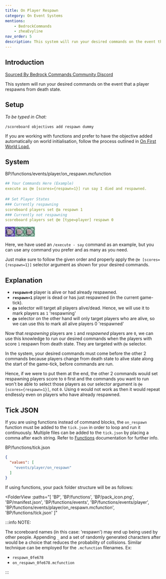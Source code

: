 ```yaml
---
title: On Player Respawn
category: On Event Systems
mentions:
    - BedrockCommands
    - zheaEvyline
nav_order: 5
description: This system will run your desired commands on the event that a player respawns from death state.
---
```


## Introduction

[Sourced By Bedrock Commands Community Discord](https://discord.gg/SYstTYx5G5)

This system will run your desired commands on the event that a player respawns from death state.

## Setup

*To be typed in Chat:*

`/scoreboard objectives add respawn dummy`

If you are working with functions and prefer to have the objective added automatically on world initialisation, follow the process outlined in [On First World Load.](/commands/on-first-world-load)

## System

<CodeHeader>BP/functions/events/player/on_respawn.mcfunction</CodeHeader>

```yaml
## Your Commands Here (Example)
execute as @e [scores={respawn=1}] run say I died and respawned.

## Set Player States
### Currently respawning
scoreboard players set @a respawn 1
### Currently not respawning
scoreboard players set @e [type=player] respawn 0
```
![Chain of 3 Command Blocks](/assets/images/commands/commandBlockChain/3.png)


Here, we have used an `/execute - say` command as an example, but you can use any command you prefer and as many as you need.

Just make sure to follow the given order and properly apply the ` @e [scores={respawn=1}] ` selector argument as shown for your desired commands.

## Explanation

- **` respawn=0 `** player is alive or had already respawned.
- **` respawn=1 `** player is dead or has just respawned (in the current game-tick).
- **` @a `** selector will target all players alive/dead. Hence, we will use it to mark players as `1` 'respawning'
- **` @e `** selector on the other hand will only target players who are alive, so we can use this to mark all alive players 0 'respawned'

Now that *respawning* players are `1` and *respawned* players are `0`, we can use this knowledge to run our desired commands when the players with score `1` respawn from death state. They are targeted with `@e` selector.

In the system, your desired commands must come before the other 2 commands because players change from death state to alive state along the start of the game-tick, before commands are run.

Hence, if we were to put them at the end, the other 2 commands would set respawning players score to `0` first and the commands you want to run won't be able to select those players as our selector argument is `@e [scores={respawn=1}]`, not `0`. Using `0` would not work as then it would repeat endlessly even on players who have already respawned.

## Tick JSON

If you are using functions instead of command blocks, the ` on_respawn ` function must be added to the ` tick.json ` in order to loop and run it continuously. Multiple files can be added to the ` tick.json ` by placing a comma after each string. Refer to [Functions](/commands/mcfunctions#tick-json) documentation for further info.

<CodeHeader>BP/functions/tick.json</CodeHeader>
```json
{
  "values": [
    "events/player/on_respawn"
  ]
}
```

If using functions, your pack folder structure will be as follows:

<FolderView
	:paths="[
    'BP',
    'BP/functions',
    'BP/pack_icon.png',
    'BP/manifest.json',
    'BP/functions/events',
    'BP/functions/events/player',
    'BP/functions/events/player/on_respawn.mcfunction',
    'BP/functions/tick.json'
]"
></FolderView>

:::info NOTE:

The scoreboard names (in this case: 'respawn') may end up being used by other people. Appending ` _ ` and a set of randomly generated characters after would be a choice that reduces the probability of collisions. Similar technique can be employed for the ` .mcfunction ` filenames. Ex:
- ` respawn_0fe678 `
- ` on_respawn_0fe678.mcfunction `

:::
